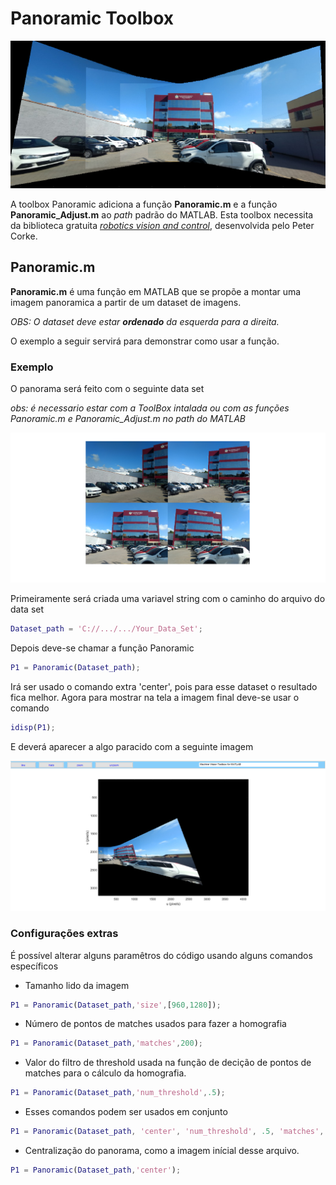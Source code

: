 # Panoramic Toolbox

![](https://github.com/Zeukio/visao_computacional/blob/master/Panoramic/html/Panoramic_Capa.png?raw=true)

A toolbox Panoramic adiciona a função **Panoramic.m** e a função **Panoramic_Adjust.m** ao *path* padrão do MATLAB. 
Esta toolbox necessita da biblioteca gratuita [*robotics vision and control*](http://petercorke.com/wordpress/books/book), desenvolvida pelo Peter Corke. 

## Panoramic.m
**Panoramic.m** é uma função em MATLAB que se propõe a montar uma imagem panoramica a partir de um dataset de imagens. 

*OBS: O dataset deve estar __ordenado__ da esquerda para a direita.* 

O exemplo a seguir servirá para demonstrar como usar a função. 

### Exemplo
O panorama será feito com o seguinte data set 

*obs: é necessario estar com a ToolBox intalada ou com as funções Panoramic.m e Panoramic_Adjust.m no path do MATLAB*
 
![](https://github.com/Zeukio/visao_computacional/blob/master/Panoramic/html/Panoramic_014.png?raw=true)
 

Primeiramente será criada uma variavel string com o caminho do arquivo do data set
```matlab
Dataset_path = 'C://.../.../Your_Data_Set';
```
Depois deve-se chamar a função Panoramic
```matlab
P1 = Panoramic(Dataset_path);
```
Irá ser usado o comando extra 'center', pois para esse dataset o resultado fica melhor.
Agora para mostrar na tela a imagem final deve-se usar o comando

```matlab
idisp(P1);
```
 E deverá aparecer a algo paracido com a seguinte imagem
 
 ![](https://github.com/Zeukio/visao_computacional/blob/master/Panoramic/html/Panoramic_Uncenter.png?raw=true)

### Configurações extras

É possível alterar alguns paramêtros do código usando alguns comandos específicos 

- Tamanho lido da imagem 

```matlab
P1 = Panoramic(Dataset_path,'size',[960,1280]);
```
 
- Número de pontos de matches usados para fazer a homografia 

```matlab
P1 = Panoramic(Dataset_path,'matches',200);
```

- Valor do filtro de threshold usada na função de decição de pontos de matches para o cálculo da homografia. 

```matlab
P1 = Panoramic(Dataset_path,'num_threshold',.5);
```

- Esses comandos podem ser usados em conjunto

```matlab
P1 = Panoramic(Dataset_path, 'center', 'num_threshold', .5, 'matches', 200, 'size', [960,1280]);
```

- Centralização do panorama, como a imagem inícial desse arquivo.

```matlab
P1 = Panoramic(Dataset_path,'center');
```
